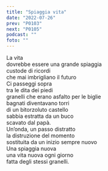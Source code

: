 ```yaml
---
title: "Spiaggia vita"
date: "2022-07-26"
prev: "P0103"
next: "P0105"
podcast: ""
foto: ""
---
```


La vita  
dovrebbe essere una grande spiaggia  
custode di ricordi  
che mai imbrigliano il futuro  
Ci passeggi sopra  
tra le dita dei piedi  
granelli che erano asfalto per le biglie  
bagnati diventavano torri  
di un bitorzoluto castello  
sabbia estratta da un buco  
scavato dal papà.  
Un’onda, un passo distratto  
la distruzione del momento  
sostituita da un inizio sempre nuovo  
Una spiaggia nuova  
una vita nuova ogni giorno  
fatta degli stessi granelli.
